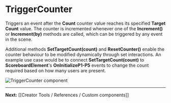 # TriggerCounter

Triggers an event after the **Count** counter value reaches its specified **Target Count** value. The counter is incremented whenever one of the **Increment()** or **Increment(by)** methods are called, which can be triggered by any event in the scene.

Additional methods **SetTargetCount(count)** and **ResetCounter()** enable the counter behaviour to be modified dynamically through set interactions. An example use case would be to connect **SetTargetCount(count)** to **ScoreboardElement**'s **OnInitializeP1-P5** events to change the count required based on how many users are present.

![TriggerCounter component](https://www.flipsidexr.com/files/docs/screenshots/trigger-counter.png)

---

**Next:** [[Creator Tools / References / Custom components]]
